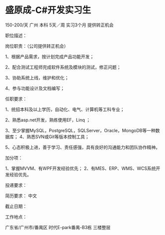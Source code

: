 # 盛原成-C#开发实习生

150-200/天 广州 本科 5天／周 实习3个月 提供转正机会

职位描述：

岗位职责：（公司提供转正机会）

 1、根据产品需求，按计划完成产品功能开发；

 2、配合测试工程师完成软件系统及模块的测试，修正问题；

 3、协助系统上线，维护和优化；

 4、参与功能设计及文档编写； 

任职要求： 

1、统招本科及以上学历，自动化、电气、计算机等工科专业；

 2、熟悉asp.net开发，熟练使用EF，Linq ；

 3、至少掌握MySQL，PostgreSQL，SQLServer，Oracle，MongoDB等一种数据库； 4、熟悉SVN或Git等版本控制工具；

 5、心态积极上进，善于学习、责任感强，具有良好的沟通能力和团队协作精神。

  加分项：

 1、掌握MVVM、有WPF开发经验优先； 2、有MES、ERP、WMS、WCS系统开发经验优先。

投递要求：

简历要求： 中文

截止日期：

工作地点：

广东省/广州市/番禺区 时代E-park番禺-B3栋 三楼整层